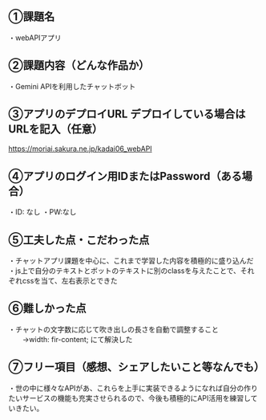 ## ①課題名
・webAPIアプリ
 ## ②課題内容（どんな作品か）
・Gemini APIを利用したチャットボット
## ③アプリのデプロイURL デプロイしている場合はURLを記入（任意）
https://moriai.sakura.ne.jp/kadai06_webAPI
## ④アプリのログイン用IDまたはPassword（ある場合）
・ID: なし
・PW:なし
 ## ⑤工夫した点・こだわった点
・チャットアプリ課題を中心に、これまで学習した内容を積極的に盛り込んだ
・js上で自分のテキストとボットのテキストに別のclassを与えたことで、それぞれcssを当て、左右表示とできた
 ## ⑥難しかった点
・チャットの文字数に応じて吹き出しの長さを自動で調整すること
　　→width: fir-content; にて解決した
 ## ⑦フリー項目（感想、シェアしたいこと等なんでも）
・世の中に様々なAPIがあ、これらを上手に実装できるようになれば自分の作りたいサービスの機能も充実させられるので、今後も積極的にAPI活用を練習していきたい。